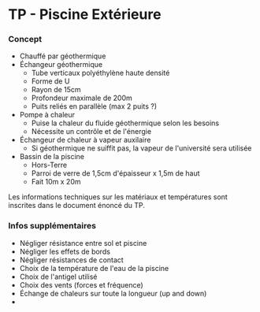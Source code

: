 # TP - Piscine Extérieure

### Concept

- Chauffé par géothermique
- Échangeur géothermique
  - Tube verticaux polyéthylène haute densité
  - Forme de U
  - Rayon de 15cm
  - Profondeur maximale de 200m
  - Puits reliés en parallèle (max 2 puits ?)
- Pompe à chaleur
  - Puise la chaleur du fluide géothermique selon les besoins
  - Nécessite un contrôle et de l'énergie
- Échangeur de chaleur à vapeur auxilaire
  - Si géothermique ne suiffit pas, la vapeur de l'université sera utilisée
- Bassin de la piscine
  - Hors-Terre
  - Parroi de verre de 1,5cm d'épaisseur x 1,5m de haut
  - Fait 10m x 20m

Les informations techniques sur les matériaux et températures sont inscrites dans le document énoncé du TP.

### Infos supplémentaires

- Négliger résistance entre sol et piscine
- Négliger les effets de bords
- Négliger résistances de contact
- Choix de la température de l'eau de la piscine
- Choix de l'antigel utilisé
- Choix des vents (forces et fréquence)
- Échange de chaleurs sur toute la longueur (up and down)
- 